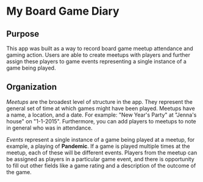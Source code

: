 My Board Game Diary
===================

Purpose
-------
This app was built as a way to record board game meetup attendance and gaming action. Users are able to create meetups with players and further assign these players to game events representing a single instance of a game being played.

Organization
------------
*Meetups* are the broadest level of structure in the app. They represent the general set of time at which games might have been played. Meetups have a name, a location, and a date. For example: "New Year's Party" at "Jenna's house" on "1-1-2015". Furthermore, you can add players to meetups to note in general who was in attendance.

*Events* represent a single instance of a game being played at a meetup, for example, a playing of **Pandemic**. If a game is played multiple times at the meetup, each of these will be different events. Players from the meetup can be assigned as players in a particular game event, and there is opportunity to fill out other fields like a game rating and a description of the outcome of the game.
